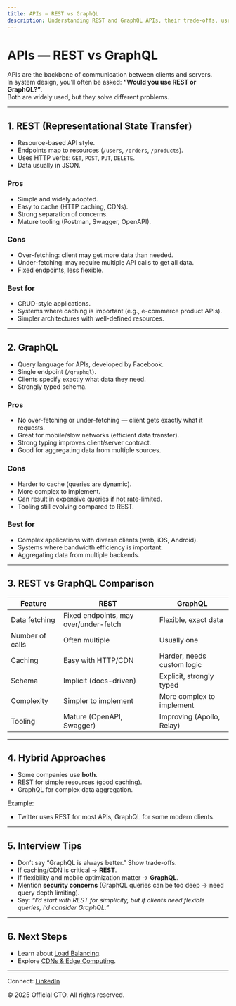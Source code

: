 ```yaml
---
title: APIs — REST vs GraphQL
description: Understanding REST and GraphQL APIs, their trade-offs, use cases, and interview tips for high-level design.
---
```


# APIs — REST vs GraphQL

APIs are the backbone of communication between clients and servers.  
In system design, you’ll often be asked: **“Would you use REST or GraphQL?”**.  
Both are widely used, but they solve different problems.

---

## 1. REST (Representational State Transfer)

- Resource-based API style.  
- Endpoints map to resources (`/users`, `/orders`, `/products`).  
- Uses HTTP verbs: `GET`, `POST`, `PUT`, `DELETE`.  
- Data usually in JSON.  

### Pros
- Simple and widely adopted.  
- Easy to cache (HTTP caching, CDNs).  
- Strong separation of concerns.  
- Mature tooling (Postman, Swagger, OpenAPI).  

### Cons
- Over-fetching: client may get more data than needed.  
- Under-fetching: may require multiple API calls to get all data.  
- Fixed endpoints, less flexible.  

### Best for
- CRUD-style applications.  
- Systems where caching is important (e.g., e-commerce product APIs).  
- Simpler architectures with well-defined resources.  

---

## 2. GraphQL

- Query language for APIs, developed by Facebook.  
- Single endpoint (`/graphql`).  
- Clients specify exactly what data they need.  
- Strongly typed schema.  

### Pros
- No over-fetching or under-fetching — client gets exactly what it requests.  
- Great for mobile/slow networks (efficient data transfer).  
- Strong typing improves client/server contract.  
- Good for aggregating data from multiple sources.  

### Cons
- Harder to cache (queries are dynamic).  
- More complex to implement.  
- Can result in expensive queries if not rate-limited.  
- Tooling still evolving compared to REST.  

### Best for
- Complex applications with diverse clients (web, iOS, Android).  
- Systems where bandwidth efficiency is important.  
- Aggregating data from multiple backends.  

---

## 3. REST vs GraphQL Comparison

| Feature         | REST                     | GraphQL                  |
|-----------------|--------------------------|--------------------------|
| Data fetching   | Fixed endpoints, may over/under-fetch | Flexible, exact data |
| Number of calls | Often multiple            | Usually one               |
| Caching         | Easy with HTTP/CDN       | Harder, needs custom logic |
| Schema          | Implicit (docs-driven)   | Explicit, strongly typed  |
| Complexity      | Simpler to implement     | More complex to implement |
| Tooling         | Mature (OpenAPI, Swagger)| Improving (Apollo, Relay) |

---

## 4. Hybrid Approaches

- Some companies use **both**.  
- REST for simple resources (good caching).  
- GraphQL for complex data aggregation.  

Example:  
- Twitter uses REST for most APIs, GraphQL for some modern clients.  

---

## 5. Interview Tips

- Don’t say “GraphQL is always better.” Show trade-offs.  
- If caching/CDN is critical → **REST**.  
- If flexibility and mobile optimization matter → **GraphQL**.  
- Mention **security concerns** (GraphQL queries can be too deep → need query depth limiting).  
- Say: *“I’d start with REST for simplicity, but if clients need flexible queries, I’d consider GraphQL.”*  

---

## 6. Next Steps

- Learn about [Load Balancing](/interview-section/hld/networking/load-balancing.md).  
- Explore [CDNs & Edge Computing](/interview-section/hld/networking/cdns-edge.md).  

---

<footer>
  <p>Connect: <a href="https://www.linkedin.com/in/ravi-shankar-a725b0225/">LinkedIn</a></p>
  <p>&copy; 2025 Official CTO. All rights reserved.</p>
</footer>
